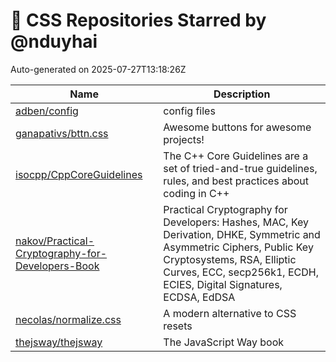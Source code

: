 # 🌟 CSS Repositories Starred by @nduyhai

Auto-generated on 2025-07-27T13:18:26Z

| Name | Description |
|------|-------------|
| [adben/config](https://github.com/adben/config) | config files |
| [ganapativs/bttn.css](https://github.com/ganapativs/bttn.css) | Awesome buttons for awesome projects! |
| [isocpp/CppCoreGuidelines](https://github.com/isocpp/CppCoreGuidelines) | The C++ Core Guidelines are a set of tried-and-true guidelines, rules, and best practices about coding in C++ |
| [nakov/Practical-Cryptography-for-Developers-Book](https://github.com/nakov/Practical-Cryptography-for-Developers-Book) | Practical Cryptography for Developers: Hashes, MAC, Key Derivation, DHKE, Symmetric and Asymmetric Ciphers, Public Key Cryptosystems, RSA, Elliptic Curves, ECC, secp256k1, ECDH, ECIES, Digital Signatures, ECDSA, EdDSA |
| [necolas/normalize.css](https://github.com/necolas/normalize.css) | A modern alternative to CSS resets |
| [thejsway/thejsway](https://github.com/thejsway/thejsway) | The JavaScript Way book |
